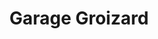---
title: "Garage Groizard"
url: /noirmoutier-en-lile/garage-groizard/
shop: réparation de voitures
---